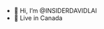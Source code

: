 - 👋 Hi, I’m @INSIDERDAVIDLAI
- 🏫 Live in Canada

<!---
INSIDERDAVIDLAI/INSIDERDAVIDLAI is not a ✨ special ✨ repository because its `README.md` (this file) appears on my GitHub profile not yours.
You cannot click the Preview link to take a look at your changes.
--->
